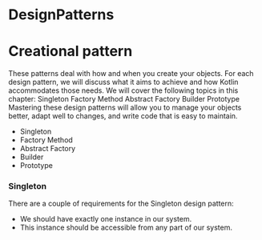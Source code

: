 # DesignPatterns
# Creational pattern

These patterns deal with how and when you create your objects. For each design pattern, we will discuss what it aims to achieve and how Kotlin accommodates those needs.
We will cover the following topics in this chapter: Singleton
Factory Method Abstract Factory Builder Prototype
Mastering these design patterns will allow you to manage your objects better, adapt well to changes, and write code that is easy to maintain.

- Singleton
- Factory Method 
- Abstract Factory 
- Builder
- Prototype

### Singleton

There are a couple of requirements for the Singleton design pattern:
- We should have exactly one instance in our system.
- This instance should be accessible from any part of our system.
